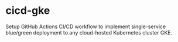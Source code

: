 # cicd-gke
Setup GitHub Actions CI/CD workflow to implement single-service blue/green deployment to any cloud-hosted Kubernetes cluster GKE.
